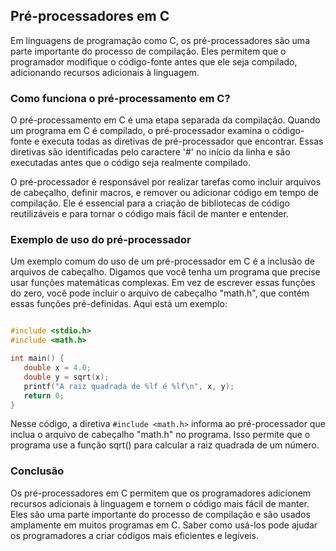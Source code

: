 ## Pré-processadores em C

Em linguagens de programação como C, os pré-processadores são uma parte importante do processo de compilação. Eles permitem que o programador modifique o código-fonte antes que ele seja compilado, adicionando recursos adicionais à linguagem.

### Como funciona o pré-processamento em C?

O pré-processamento em C é uma etapa separada da compilação. Quando um programa em C é compilado, o pré-processador examina o código-fonte e executa todas as diretivas de pré-processador que encontrar. Essas diretivas são identificadas pelo caractere '#' no início da linha e são executadas antes que o código seja realmente compilado.

O pré-processador é responsável por realizar tarefas como incluir arquivos de cabeçalho, definir macros, e remover ou adicionar código em tempo de compilação. Ele é essencial para a criação de bibliotecas de código reutilizáveis e para tornar o código mais fácil de manter e entender.

### Exemplo de uso do pré-processador

Um exemplo comum do uso de um pré-processador em C é a inclusão de arquivos de cabeçalho. Digamos que você tenha um programa que precise usar funções matemáticas complexas. Em vez de escrever essas funções do zero, você pode incluir o arquivo de cabeçalho "math.h", que contém essas funções pré-definidas. Aqui está um exemplo:

```c

#include <stdio.h>
#include <math.h>

int main() {
   double x = 4.0;
   double y = sqrt(x);
   printf("A raiz quadrada de %lf é %lf\n", x, y);
   return 0;
}

```

Nesse código, a diretiva `#include <math.h>` informa ao pré-processador que inclua o arquivo de cabeçalho "math.h" no programa. Isso permite que o programa use a função sqrt() para calcular a raiz quadrada de um número.

### Conclusão

Os pré-processadores em C permitem que os programadores adicionem recursos adicionais à linguagem e tornem o código mais fácil de manter. Eles são uma parte importante do processo de compilação e são usados ​​amplamente em muitos programas em C. Saber como usá-los pode ajudar os programadores a criar códigos mais eficientes e legíveis.
